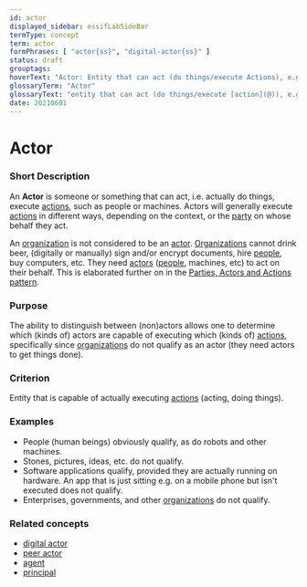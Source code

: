 ```yaml
---
id: actor
displayed_sidebar: essifLabSideBar
termType: concept
term: actor
formPhrases: [ "actor{ss}", "digital-actor{ss}" ]
status: draft
grouptags:
hoverText: "Actor: Entity that can act (do things/execute Actions), e.g. people, machines, but not Organizations."
glossaryTerm: "Actor"
glossaryText: "entity that can act (do things/execute [action](@)), e.g. people, machines, but not [organization](@)."
date: 20210601
---
```


# Actor

### Short Description

An **Actor** is someone or something that can act, i.e. actually do things, execute [actions](@), such as people or machines. Actors will generally execute [actions](@) in different ways, depending on the context, or the [party](@) on whose behalf they act.

An [organization](@) is not considered to be an [actor](@). [Organizations](@) cannot drink beer, (digitally or manually) sign and/or encrypt documents, hire [people](human-being@), buy computers, etc. They need [actors](@) ([people](human-being@), machines, etc) to act on their behalf. This is elaborated further on in the [Parties, Actors and Actions pattern](party-actor-action@).

### Purpose

The ability to distinguish between (non)actors allows one to determine which (kinds of) actors are capable of executing which (kinds of) [actions](@), specifically since [organizations](@) do not qualify as an actor (they need actors to get things done).

### Criterion

Entity that is capable of actually executing [actions](@) (acting, doing things).

### Examples

- People (human beings) obviously qualify, as do robots and other machines.
- Stones, pictures, ideas, etc. do not qualify.
- Software applications qualify, provided they are actually running on hardware. An app that is just sitting e.g. on a mobile phone but isn't executed does not qualify.
- Enterprises, governments, and other [organizations](@) do not qualify.

### Related concepts

- [digital actor](actor@)
- [peer actor](@)
- [agent](@)
- [principal](@)
